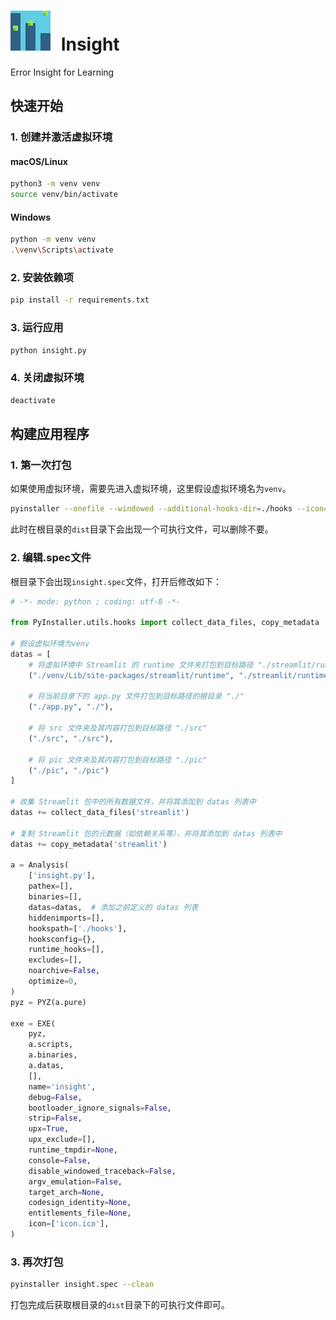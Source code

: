 # <img src="/pic/insight.png" alt="Insight Logo" style="width:64px;height:64px;margin-right:10px;"> Insight

Error Insight for Learning

## 快速开始

### 1. 创建并激活虚拟环境

#### macOS/Linux

```bash
python3 -m venv venv
source venv/bin/activate
```

#### Windows

```bash
python -m venv venv
.\venv\Scripts\activate
```

### 2. 安装依赖项

```bash
pip install -r requirements.txt
```

### 3. 运行应用

```bash
python insight.py
```

### 4. 关闭虚拟环境

```bash
deactivate
```

## 构建应用程序

### 1. 第一次打包

如果使用虚拟环境，需要先进入虚拟环境，这里假设虚拟环境名为`venv`。

```bash
pyinstaller --onefile --windowed --additional-hooks-dir=./hooks --icon=icon.ico insight.py --clean
```

此时在根目录的`dist`目录下会出现一个可执行文件，可以删除不要。

### 2. 编辑.spec文件

根目录下会出现`insight.spec`文件，打开后修改如下：

```python
# -*- mode: python ; coding: utf-8 -*-

from PyInstaller.utils.hooks import collect_data_files, copy_metadata

# 假设虚拟环境为venv
datas = [
    # 将虚拟环境中 Streamlit 的 runtime 文件夹打包到目标路径 "./streamlit/runtime"
    ("./venv/Lib/site-packages/streamlit/runtime", "./streamlit/runtime"),
    
    # 将当前目录下的 app.py 文件打包到目标路径的根目录 "./"
    ("./app.py", "./"),
    
    # 将 src 文件夹及其内容打包到目标路径 "./src"
    ("./src", "./src"),
    
    # 将 pic 文件夹及其内容打包到目标路径 "./pic"
    ("./pic", "./pic")
]

# 收集 Streamlit 包中的所有数据文件，并将其添加到 datas 列表中
datas += collect_data_files('streamlit')

# 复制 Streamlit 包的元数据（如依赖关系等），并将其添加到 datas 列表中
datas += copy_metadata('streamlit')

a = Analysis(
    ['insight.py'],
    pathex=[],
    binaries=[],
    datas=datas,  # 添加之前定义的 datas 列表
    hiddenimports=[],
    hookspath=['./hooks'],
    hooksconfig={},
    runtime_hooks=[],
    excludes=[],
    noarchive=False,
    optimize=0,
)
pyz = PYZ(a.pure)

exe = EXE(
    pyz,
    a.scripts,
    a.binaries,
    a.datas,
    [],
    name='insight',
    debug=False,
    bootloader_ignore_signals=False,
    strip=False,
    upx=True,
    upx_exclude=[],
    runtime_tmpdir=None,
    console=False,
    disable_windowed_traceback=False,
    argv_emulation=False,
    target_arch=None,
    codesign_identity=None,
    entitlements_file=None,
    icon=['icon.ico'],
)
```

### 3. 再次打包

```bash
pyinstaller insight.spec --clean
```

打包完成后获取根目录的`dist`目录下的可执行文件即可。
